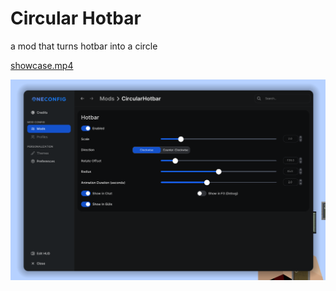 # Circular Hotbar
a mod that turns hotbar into a circle

[showcase.mp4](images/showcase.mp4)

![settings-page.png](images/settings-page.png)
